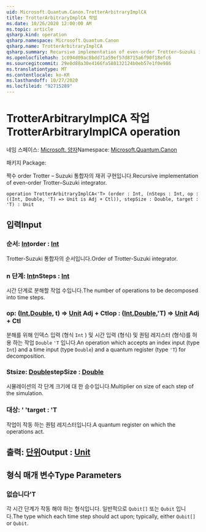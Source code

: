 ```yaml
---
uid: Microsoft.Quantum.Canon.TrotterArbitraryImplCA
title: TrotterArbitraryImplCA 작업
ms.date: 10/26/2020 12:00:00 AM
ms.topic: article
qsharp.kind: operation
qsharp.namespace: Microsoft.Quantum.Canon
qsharp.name: TrotterArbitraryImplCA
qsharp.summary: Recursive implementation of even-order Trotter–Suzuki integrator.
ms.openlocfilehash: 1c094d09ac8bdd71a59ef57d8715a6f90f18efc6
ms.sourcegitcommit: 29e0d88a30e4166fa580132124b0eb57e1f0e986
ms.translationtype: MT
ms.contentlocale: ko-KR
ms.lasthandoff: 10/27/2020
ms.locfileid: "92715289"
---
```

# <a name="trotterarbitraryimplca-operation"></a><span data-ttu-id="13194-102">TrotterArbitraryImplCA 작업</span><span class="sxs-lookup"><span data-stu-id="13194-102">TrotterArbitraryImplCA operation</span></span>

<span data-ttu-id="13194-103">네임 스페이스: [Microsoft. 양자](xref:Microsoft.Quantum.Canon)</span><span class="sxs-lookup"><span data-stu-id="13194-103">Namespace: [Microsoft.Quantum.Canon](xref:Microsoft.Quantum.Canon)</span></span>

<span data-ttu-id="13194-104">패키지 [](https://nuget.org/packages/)</span><span class="sxs-lookup"><span data-stu-id="13194-104">Package: [](https://nuget.org/packages/)</span></span>


<span data-ttu-id="13194-105">짝수 order Trotter – Suzuki 통합자의 재귀 구현입니다.</span><span class="sxs-lookup"><span data-stu-id="13194-105">Recursive implementation of even-order Trotter–Suzuki integrator.</span></span>

```qsharp
operation TrotterArbitraryImplCA<'T> (order : Int, (nSteps : Int, op : ((Int, Double, 'T) => Unit is Adj + Ctl)), stepSize : Double, target : 'T) : Unit
```


## <a name="input"></a><span data-ttu-id="13194-106">입력</span><span class="sxs-lookup"><span data-stu-id="13194-106">Input</span></span>

### <a name="order--int"></a><span data-ttu-id="13194-107">순서: [Int](xref:microsoft.quantum.lang-ref.int)</span><span class="sxs-lookup"><span data-stu-id="13194-107">order : [Int](xref:microsoft.quantum.lang-ref.int)</span></span>

<span data-ttu-id="13194-108">Trotter-Suzuki 통합자의 순서입니다.</span><span class="sxs-lookup"><span data-stu-id="13194-108">Order of Trotter-Suzuki integrator.</span></span>


### <a name="nsteps--int"></a><span data-ttu-id="13194-109">n 단계: [Int](xref:microsoft.quantum.lang-ref.int)</span><span class="sxs-lookup"><span data-stu-id="13194-109">nSteps : [Int](xref:microsoft.quantum.lang-ref.int)</span></span>

<span data-ttu-id="13194-110">시간 단계로 분해할 작업 수입니다.</span><span class="sxs-lookup"><span data-stu-id="13194-110">The number of operations to be decomposed into time steps.</span></span>


### <a name="op--intdoublet--unit-adj--ctl"></a><span data-ttu-id="13194-111">op: ([Int](xref:microsoft.quantum.lang-ref.int),[Double](xref:microsoft.quantum.lang-ref.double), t) => [Unit](xref:microsoft.quantum.lang-ref.unit) Adj + Ctl</span><span class="sxs-lookup"><span data-stu-id="13194-111">op : ([Int](xref:microsoft.quantum.lang-ref.int),[Double](xref:microsoft.quantum.lang-ref.double),'T) => [Unit](xref:microsoft.quantum.lang-ref.unit) Adj + Ctl</span></span>

<span data-ttu-id="13194-112">분해를 위해 인덱스 입력 (형식 `Int` ) 및 시간 입력 (형식) 및 퀀텀 레지스터 (형식)를 허용 하는 작업 `Double` `'T` 입니다.</span><span class="sxs-lookup"><span data-stu-id="13194-112">An operation which accepts an index input (type `Int`) and a time input (type `Double`) and a quantum register (type `'T`) for decomposition.</span></span>


### <a name="stepsize--double"></a><span data-ttu-id="13194-113">Stsize: [Double](xref:microsoft.quantum.lang-ref.double)</span><span class="sxs-lookup"><span data-stu-id="13194-113">stepSize : [Double](xref:microsoft.quantum.lang-ref.double)</span></span>

<span data-ttu-id="13194-114">시뮬레이션의 각 단계 크기에 대 한 승수입니다.</span><span class="sxs-lookup"><span data-stu-id="13194-114">Multiplier on size of each step of the simulation.</span></span>


### <a name="target--t"></a><span data-ttu-id="13194-115">대상: ' '</span><span class="sxs-lookup"><span data-stu-id="13194-115">target : 'T</span></span>

<span data-ttu-id="13194-116">작업이 작동 하는 퀀텀 레지스터입니다.</span><span class="sxs-lookup"><span data-stu-id="13194-116">A quantum register on which the operations act.</span></span>



## <a name="output--unit"></a><span data-ttu-id="13194-117">출력: [단위](xref:microsoft.quantum.lang-ref.unit)</span><span class="sxs-lookup"><span data-stu-id="13194-117">Output : [Unit](xref:microsoft.quantum.lang-ref.unit)</span></span>



## <a name="type-parameters"></a><span data-ttu-id="13194-118">형식 매개 변수</span><span class="sxs-lookup"><span data-stu-id="13194-118">Type Parameters</span></span>

### <a name="t"></a><span data-ttu-id="13194-119">없습니다</span><span class="sxs-lookup"><span data-stu-id="13194-119">'T</span></span>

<span data-ttu-id="13194-120">각 시간 단계가 작동 해야 하는 형식입니다. 일반적으로 `Qubit[]` 또는 `Qubit` 입니다.</span><span class="sxs-lookup"><span data-stu-id="13194-120">The type which each time step should act upon; typically, either `Qubit[]` or `Qubit`.</span></span>